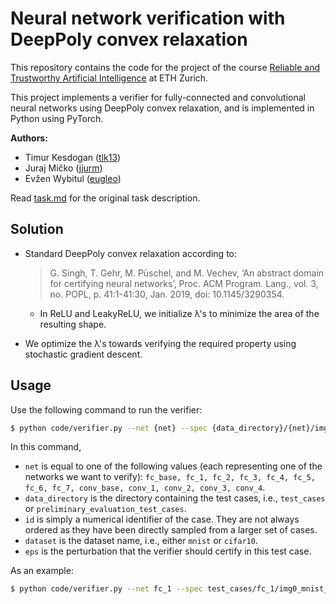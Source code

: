 # Neural network verification with DeepPoly convex relaxation

This repository contains the code for the project of the course [Reliable and Trustworthy Artificial Intelligence](https://www.sri.inf.ethz.ch/teaching/rtai23) at ETH Zurich.

This project implements a verifier for fully-connected and convolutional neural networks using DeepPoly convex relaxation, and is implemented in Python using PyTorch.

**Authors:**

- Timur Kesdogan ([tlk13](https://github.com/tlk13))
- Juraj Mičko ([jjurm](https://github.com/jjurm))
- Evžen Wybitul ([eugleo](https://github.com/eugleo))

Read [task.md](task.md) for the original task description.

## Solution

- Standard DeepPoly convex relaxation according to:

  > G. Singh, T. Gehr, M. Püschel, and M. Vechev, ‘An abstract domain for certifying neural networks’, Proc. ACM Program. Lang., vol. 3, no. POPL, p. 41:1-41:30, Jan. 2019, doi: 10.1145/3290354.

    - In ReLU and LeakyReLU, we initialize λ's to minimize the area of the resulting shape.

- We optimize the λ's towards verifying the required property using stochastic gradient descent.


## Usage

Use the following command to run the verifier:

```bash
$ python code/verifier.py --net {net} --spec {data_directory}/{net}/img{id}_{dataset}_{eps}.txt
```

In this command,
- `net` is equal to one of the following values (each representing one of the networks we want to verify): `fc_base, fc_1, fc_2, fc_3, fc_4, fc_5, fc_6, fc_7, conv_base, conv_1, conv_2, conv_3, conv_4`.
- `data_directory` is the directory containing the test cases, i.e., `test_cases` or `preliminary_evaluation_test_cases`.
- `id` is simply a numerical identifier of the case. They are not always ordered as they have been directly sampled from a larger set of cases.
- `dataset` is the dataset name, i.e., either `mnist` or `cifar10`.
- `eps` is the perturbation that the verifier should certify in this test case.

As an example:

```bash
$ python code/verifier.py --net fc_1 --spec test_cases/fc_1/img0_mnist_0.1394.txt
```
